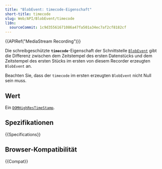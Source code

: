 ```yaml
---
title: "BlobEvent: timecode-Eigenschaft"
short-title: timecode
slug: Web/API/BlobEvent/timecode
l10n:
  sourceCommit: 1c9d35561671086a47fa501a34ec7af2cf8182cf
---
```


{{APIRef("MediaStream Recording")}}

Die schreibgeschützte **`timecode`**-Eigenschaft der Schnittstelle [`BlobEvent`](/de/docs/Web/API/BlobEvent) gibt die Differenz zwischen dem Zeitstempel des ersten Datenstücks und dem Zeitstempel des ersten Stücks im ersten von diesem Recorder erzeugten `BlobEvent` an.

Beachten Sie, dass der `timecode` im ersten erzeugten `BlobEvent` nicht Null sein muss.

## Wert

Ein [`DOMHighResTimeStamp`](/de/docs/Web/API/DOMHighResTimeStamp).

## Spezifikationen

{{Specifications}}

## Browser-Kompatibilität

{{Compat}}
